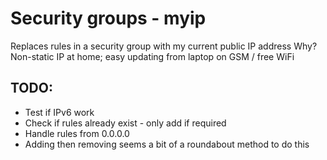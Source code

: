 Security groups - myip
===================================

Replaces rules in a security group with my current public IP address
Why? Non-static IP at home; easy updating from laptop on GSM / free WiFi

TODO:
-------
* Test if IPv6 work
* Check if rules already exist - only add if required
* Handle rules from 0.0.0.0
* Adding then removing seems a bit of a roundabout method to do this
